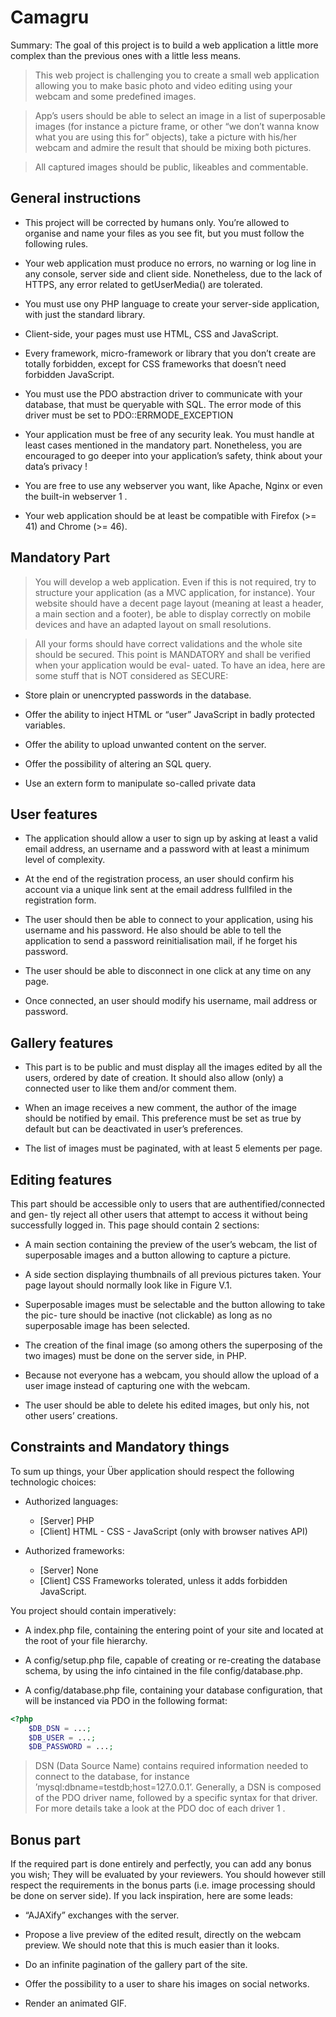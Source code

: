 # Camagru
Summary: The goal of this project is to build a web application a little more complex than the previous ones with a little less means.

> This web project is challenging you to create a small web application allowing you to
make basic photo and video editing using your webcam and some predefined images.

> App’s users should be able to select an image in a list of superposable images (for
instance a picture frame, or other “we don’t wanna know what you are using this for”
objects), take a picture with his/her webcam and admire the result that should be mixing
both pictures.

> All captured images should be public, likeables and commentable.

## General instructions

- This project will be corrected by humans only. You’re allowed to organise and name
your files as you see fit, but you must follow the following rules.

- Your web application must produce no errors, no warning or log line in any console,
server side and client side. Nonetheless, due to the lack of HTTPS, any error related
to getUserMedia() are tolerated.

- You must use ony PHP language to create your server-side application, with just
the standard library.

- Client-side, your pages must use HTML, CSS and JavaScript.

- Every framework, micro-framework or library that you don’t create are totally
forbidden, except for CSS frameworks that doesn’t need forbidden JavaScript.

- You must use the PDO abstraction driver to communicate with your database,
that must be queryable with SQL. The error mode of this driver must be set to
PDO::ERRMODE_EXCEPTION

- Your application must be free of any security leak. You must handle at least cases
mentioned in the mandatory part. Nonetheless, you are encouraged to go deeper
into your application’s safety, think about your data’s privacy !

- You are free to use any webserver you want, like Apache, Nginx or even the built-in
webserver 1 .

- Your web application should be at least be compatible with Firefox (>= 41) and
Chrome (>= 46).

## Mandatory Part

> You will develop a web application. Even if this is not required, try to structure your
application (as a MVC application, for instance).
Your website should have a decent page layout (meaning at least a header, a main section
and a footer), be able to display correctly on mobile devices and have an adapted layout
on small resolutions.

> All your forms should have correct validations and the whole site should be secured.
This point is MANDATORY and shall be verified when your application would be eval-
uated. To have an idea, here are some stuff that is NOT considered as SECURE:

- Store plain or unencrypted passwords in the database.

- Offer the ability to inject HTML or “user” JavaScript in badly protected variables.

- Offer the ability to upload unwanted content on the server.

- Offer the possibility of altering an SQL query.

- Use an extern form to manipulate so-called private data

## User features

- The application should allow a user to sign up by asking at least a valid email
address, an username and a password with at least a minimum level of complexity.

- At the end of the registration process, an user should confirm his account via a
unique link sent at the email address fullfiled in the registration form.

- The user should then be able to connect to your application, using his username
and his password. He also should be able to tell the application to send a password
reinitialisation mail, if he forget his password.

- The user should be able to disconnect in one click at any time on any page.

- Once connected, an user should modify his username, mail address or password.

## Gallery features
- This part is to be public and must display all the images edited by all the users,
   ordered by date of creation. It should also allow (only) a connected user to like
   them and/or comment them.
   
- When an image receives a new comment, the author of the image should be notified
   by email. This preference must be set as true by default but can be deactivated in
   user’s preferences.
   
- The list of images must be paginated, with at least 5 elements per page.

## Editing features

This part should be accessible only to users that are authentified/connected and gen-
tly reject all other users that attempt to access it without being successfully logged in.
This page should contain 2 sections:

- A main section containing the preview of the user’s webcam, the list of superposable
images and a button allowing to capture a picture.

- A side section displaying thumbnails of all previous pictures taken.
Your page layout should normally look like in Figure V.1.

- Superposable images must be selectable and the button allowing to take the pic-
ture should be inactive (not clickable) as long as no superposable image has been
selected.

- The creation of the final image (so among others the superposing of the two images)
must be done on the server side, in PHP.

- Because not everyone has a webcam, you should allow the upload of a user image
instead of capturing one with the webcam.

- The user should be able to delete his edited images, but only his, not other users’
creations.

## Constraints and Mandatory things

To sum up things, your Über application should respect the following technologic choices:
- Authorized languages:
    - [Server] PHP
    - [Client] HTML - CSS - JavaScript (only with browser natives API)

- Authorized frameworks:
    - [Server] None
    - [Client] CSS Frameworks tolerated, unless it adds forbidden JavaScript.

You project should contain imperatively:
- A index.php file, containing the entering point of your site and located at the root
of your file hierarchy.

- A config/setup.php file, capable of creating or re-creating the database schema,
by using the info cintained in the file config/database.php.

- A config/database.php file, containing your database configuration, that will be
instanced via PDO in the following format:

```PHP
<?php
    $DB_DSN = ...;
    $DB_USER = ...;
    $DB_PASSWORD = ...;
```

> DSN (Data Source Name) contains required information needed to connect to the
  database, for instance ’mysql:dbname=testdb;host=127.0.0.1’. Generally, a DSN is
  composed of the PDO driver name, followed by a specific syntax for that driver. For
  more details take a look at the PDO doc of each driver 1 .

## Bonus part

If the required part is done entirely and perfectly, you can add any bonus you wish; They
will be evaluated by your reviewers. You should however still respect the requirements
in the bonus parts (i.e. image processing should be done on server side).
If you lack inspiration, here are some leads:

- “AJAXify” exchanges with the server.

- Propose a live preview of the edited result, directly on the webcam preview. We
should note that this is much easier than it looks.

- Do an infinite pagination of the gallery part of the site.

- Offer the possibility to a user to share his images on social networks.

- Render an animated GIF.